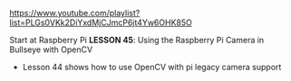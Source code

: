 https://www.youtube.com/playlist?list=PLGs0VKk2DiYxdMjCJmcP6jt4Yw6OHK85O

Start at Raspberry Pi **LESSON 45**: Using the Raspberry Pi Camera in Bullseye with OpenCV

  - Lesson 44 shows how to use OpenCV with pi legacy camera support
